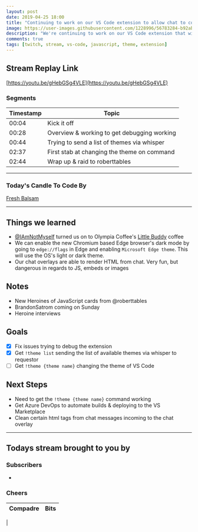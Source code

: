 ```yaml
---
layout: post
date: 2019-04-25 18:00
title: "Continuing to work on our VS Code extension to allow chat to control what theme we're using."
image: https://user-images.githubusercontent.com/1228996/56783284-b92ab680-67b0-11e9-9bf0-12f645ced247.png
description: "We're continuing to work on our VS Code extension that will enable users to chat !theme list or !theme {theme name} and update the VS Code theme during the stream."
comments: true
tags: [twitch, stream, vs-code, javascript, theme, extension]
---
```


## Stream Replay Link

[https://youtu.be/gHebGSg4VLE](https://youtu.be/gHebGSg4VLE)

<!--more-->

### Segments

Timestamp | Topic
--- | ---
00:04 | Kick it off
00:28 | Overview & working to get debugging working
00:44 | Trying to send a list of themes via whisper
02:37 | First stab at changing the theme on command
02:44 | Wrap up & raid to roberttables

---

### Today's Candle To Code By

[Fresh Balsam](https://amzn.to/2XHzXQv)

---

## Things we learned

- [@IAmNotMyself](https://github.com/NotMyself) turned us on to Olympia Coffee's [Little Buddy](https://www.olympiacoffee.com/collections/coffee/products/little-buddy-blend-organic?variant=32713188111) coffee
- We can enable the new Chromium based Edge browser's dark mode by going to `edge://flags` in Edge and enabling `Microsoft Edge theme`.  This will use the OS's light or dark theme.
- Our chat overlays are able to render HTML from chat.  Very fun, but dangerous in regards to JS, embeds or images

## Notes

- New Heroines of JavaScript cards from @roberttables
- BrandonSatrom coming on Sunday
- Heroine interviews


## Goals

- [x] Fix issues trying to debug the extension
- [x] Get `!theme list` sending the list of available themes via whisper to requestor
- [ ] Get `!theme {theme name}` changing the theme of VS Code

## Next Steps

- Need to get the `!theme {theme name}` command working
- Get Azure DevOps to automate builds & deploying to the VS Marketplace
- Clean certain html tags from chat messages incoming to the chat overlay

---

## Todays stream brought to you by

### Subscribers

-

### Cheers

Compadre | Bits
--- | ---
 |
